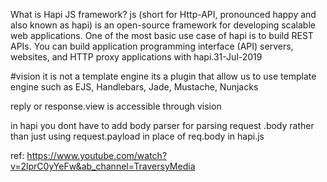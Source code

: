What is Hapi JS framework?
js (short for Http-API, pronounced happy and also known as hapi) is an open-source framework for developing scalable web applications. One of the most basic use case of hapi is to build REST APIs. You can build application programming interface (API) servers, websites, and HTTP proxy applications with hapi.31-Jul-2019

#vision
it is not a template engine
its a plugin that allow us to use template engine such as
EJS,
Handlebars,
Jade,
Mustache,
Nunjacks

reply or response.view is accessible through vision

in hapi you dont have to add body parser for parsing request .body rather than just using request.payload in place of req.body in hapi.js

ref: https://www.youtube.com/watch?v=2lprC0yYeFw&ab_channel=TraversyMedia

